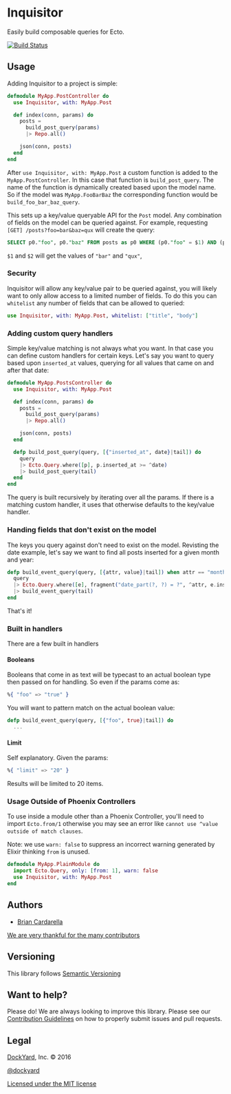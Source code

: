 # Inquisitor

Easily build composable queries for Ecto.

[![Build Status](https://secure.travis-ci.org/DockYard/inquisitor.svg?branch=master)](http://travis-ci.org/DockYard/inquisitor)

## Usage

Adding Inquisitor to a project is simple:

```elixir
defmodule MyApp.PostController do
  use Inquisitor, with: MyApp.Post

  def index(conn, params) do
    posts =
      build_post_query(params)
      |> Repo.all()

    json(conn, posts)
  end
end
```

After `use Inquisitor, with: MyApp.Post` a custom function is added to
the `MyApp.PostController`. In this case that function is
`build_post_query`. The name of the function is dynamically created
based upon the model name. So if the model was `MyApp.FooBarBaz` the
corresponding function would be `build_foo_bar_baz_query`.

This sets up a key/value queryable API for the `Post` model. Any
combination of fields on the model can be queried against. For example,
requesting `[GET] /posts?foo=bar&baz=qux` will create the query:

```sql
SELECT p0."foo", p0."baz" FROM posts as p0 WHERE (p0."foo" = $1) AND (p0."baz" = $1);
```

`$1` and `$2` will get the values of `"bar"` and `"qux"`,

### Security

Inquisitor will allow any key/value pair to be queried against, you will
likely want to only allow access to a limited number of fields. To do
this you can `whitelist` any number of fields that can be allowed to
queried:

```elixir
use Inquisitor, with: MyApp.Post, whitelist: ["title", "body"]
```

### Adding custom query handlers

Simple key/value matching is not always what you want. In that case you
can define custom handlers for certain keys. Let's say you want to query
based upon `inserted_at` values, querying for all values that came on
and after that date:

```elixir
defmodule MyApp.PostsController do
  use Inquisitor, with: MyApp.Post

  def index(conn, params) do
    posts =
      build_post_query(params)
      |> Repo.all()

    json(conn, posts)
  end

  defp build_post_query(query, [{"inserted_at", date}|tail]) do
    query
    |> Ecto.Query.where([p], p.inserted_at >= ^date)
    |> build_post_query(tail)
  end
end
```

The query is built recursively by iterating over all the params. If
there is a matching custom handler, it uses that otherwise defaults to
the key/value handler.

### Handing fields that don't exist on the model

The keys you query against don't need to exist on the model. Revisting
the date example, let's say we want to find all posts inserted for a
given month and year:

```elixir
defp build_event_query(query, [{attr, value}|tail]) when attr == "month" or attr == "year" do
  query
  |> Ecto.Query.where([e], fragment("date_part(?, ?) = ?", ^attr, e.inserted_at, type(^value, :integer)))
  |> build_event_query(tail)
end
```

That's it!

### Built in handlers

There are a few built in handlers

#### Booleans

Booleans that come in as text will be typecast to an actual boolean
type then passed on for handling. So even if the params come as:

```elixir
%{ "foo" => "true" }
```

You will want to pattern match on the actual boolean value:

```elixir
defp build_event_query(query, [{"foo", true}|tail]) do
  ...
```

#### Limit

Self explanatory.  Given the params:

```elixir
%{ "limit" => "20" }
```

Results will be limited to 20 items.

### Usage Outside of Phoenix Controllers

To use inside a module other than a Phoenix Controller, you'll need to import `Ecto.from/1` otherwise you may see an error like `cannot use ^value outside of match clauses`.

Note: we use `warn: false` to suppress an incorrect warning generated by Elixir thinking `from` is unused.

```elixir
defmodule MyApp.PlainModule do
  import Ecto.Query, only: [from: 1], warn: false
  use Inquisitor, with: MyApp.Post
end
```

## Authors

* [Brian Cardarella](http://twitter.com/bcardarella)

[We are very thankful for the many contributors](https://github.com/dockyard/inquisitor/graphs/contributors)

## Versioning

This library follows [Semantic Versioning](http://semver.org)

## Want to help?

Please do! We are always looking to improve this library. Please see our
[Contribution Guidelines](https://github.com/dockyard/inquisitor/blob/master/CONTRIBUTING.md)
on how to properly submit issues and pull requests.

## Legal

[DockYard](http://dockyard.com/), Inc. &copy; 2016

[@dockyard](http://twitter.com/dockyard)

[Licensed under the MIT license](http://www.opensource.org/licenses/mit-license.php)
